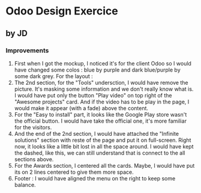 # Odoo Design Exercice 
## by JD

### Improvements 
 1. First when I got the mockup, I noticed it's for the client Odoo so I would have changed some colos : blue by purple and dark blue/purple by some dark grey. 
For the layout : 
 2. The 2nd section, for the "Tools" undersction, I would have remove the picture. It's masking some information and we don't really know what is. I would have put only the button "Play video" on top right of the "Awesome projects" card. And if the video has to be play in the page, I would make it appear (with a fade) above the content. 
 3. For the "Easy to install" part, it looks like the Google Play store wasn't the official button. I would have take the official one, it's more familiar for the visitors. 
 4. And the end of the 2nd section, I would have attached the "Infinite solutions" section with reste of the page and put it on full-screen. Right now, it looks like a little bit lost in all the space around. I would have kept the dashed, like this, we can still understand that is connect to the all sections above. 
 5. For the Awards section, I centered all the cards. Maybe, I would have put its on 2 lines centered to give them more space. 
 6. Footer : I would have aligned the menu on the right to keep some balance. 